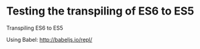 # Testing the transpiling of ES6 to ES5
Transpiling ES6 to ES5

Using Babel: http://babeljs.io/repl/

